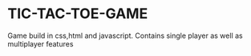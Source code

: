 # TIC-TAC-TOE-GAME
Game build in css,html and javascript. Contains single player as well as multiplayer features
